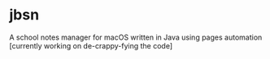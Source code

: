 # jbsn
A school notes manager for macOS written in Java using pages automation [currently working on de-crappy-fying the code]
